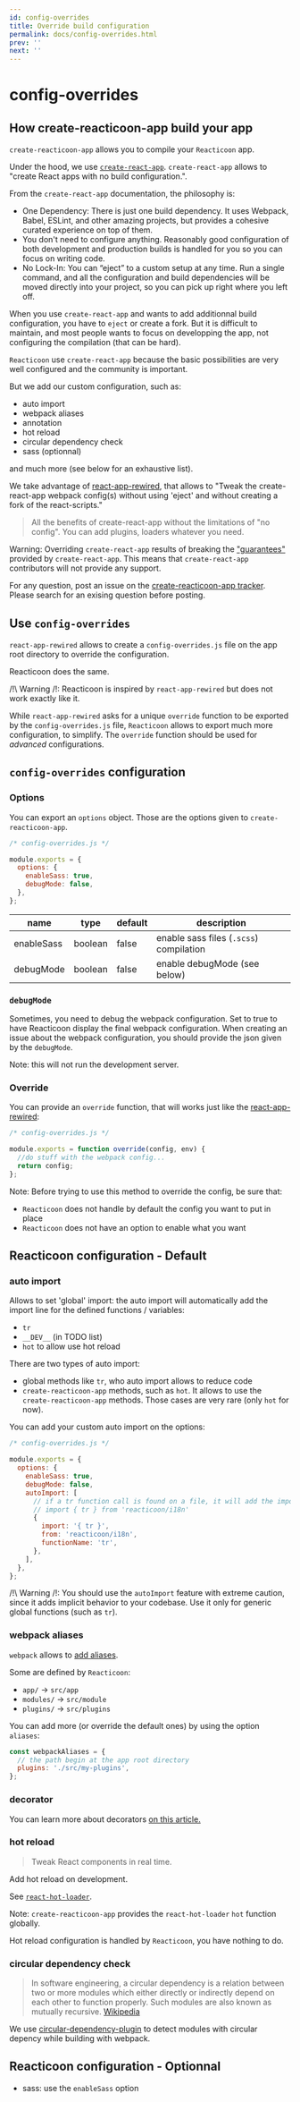 ```yaml
---
id: config-overrides
title: Override build configuration
permalink: docs/config-overrides.html
prev: ''
next: ''
---
```


# config-overrides

## How create-reacticoon-app build your app

`create-reacticoon-app` allows you to compile your `Reacticoon` app.

Under the hood, we use [`create-react-app`](https://github.com/facebook/create-react-app).
`create-react-app` allows to "create React apps with no build configuration.".

From the `create-react-app` documentation, the philosophy is:

- One Dependency: There is just one build dependency. It uses Webpack, Babel, ESLint,
  and other amazing projects, but provides a cohesive curated experience on top of them.
- You don't need to configure anything. Reasonably good configuration of both development
  and production builds is handled for you so you can focus on writing code.
- No Lock-In: You can “eject” to a custom setup at any time. Run a single command, and all the
  configuration and build dependencies will be moved directly into your project, so you can pick
  up right where you left off.

When you use `create-react-app` and wants to add additionnal build configuration, you have to
`eject` or create a fork.
But it is difficult to maintain, and most people wants to focus on developping the app, not
configuring the compilation (that can be hard).

`Reacticoon` use `create-react-app` because the basic possibilities are very well configured
and the community is important.

But we add our custom configuration, such as:

- auto import
- webpack aliases
- annotation
- hot reload
- circular dependency check
- sass (optionnal)

and much more (see below for an exhaustive list).

We take advantage of [react-app-rewired](https://github.com/timarney/react-app-rewired), that
allows to "Tweak the create-react-app webpack config(s) without using 'eject' and without
creating a fork of the react-scripts."

> All the benefits of create-react-app without the limitations of "no config".
> You can add plugins, loaders whatever you need.

Warning:
Overriding `create-react-app` results of breaking the ["guarantees"](https://github.com/facebook/create-react-app/issues/99#issuecomment-234657710)
provided by `create-react-app`.
This means that `create-react-app` contributors will not provide any support.

For any question, post an issue on the [create-reacticoon-app tracker](https://github.com/reacticoon/create-reacticoon-app/issues).
Please search for an exising question before posting.

## Use `config-overrides`

`react-app-rewired` allows to create a `config-overrides.js` file on the app root directory
to override the configuration.

Reacticoon does the same.

/!\ Warning /!\: Reacticoon is inspired by `react-app-rewired` but does not work
exactly like it.

While `react-app-rewired` asks for a unique `override` function to be exported by the `config-overrides.js`
file, `Reacticoon` allows to export much more configuration, to simplify.
The `override` function should be used for _advanced_ configurations.

## `config-overrides` configuration

### Options

You can export an `options` object. Those are the options given to `create-reacticoon-app`.

```javascript
/* config-overrides.js */

module.exports = {
  options: {
    enableSass: true,
    debugMode: false,
  },
};
```

| name       | type    | default | description                             |
| ---------- | ------- | ------- | --------------------------------------- |
| enableSass | boolean | false   | enable sass files (`.scss`) compilation |
| debugMode  | boolean | false   | enable debugMode (see below)            |

### `debugMode`

Sometimes, you need to debug the webpack configuration. Set to true to have Reacticoon display
the final webpack configuration.
When creating an issue about the webpack configuration, you should provide the json given by
the `debugMode`.

Note: this will not run the development server.

### Override

You can provide an `override` function, that will works just like the
[react-app-rewired](https://github.com/timarney/react-app-rewired):

```javascript
/* config-overrides.js */

module.exports = function override(config, env) {
  //do stuff with the webpack config...
  return config;
};
```

Note: Before trying to use this method to override the config, be sure that:

- `Reacticoon` does not handle by default the config you want to put in place
- `Reacticoon` does not have an option to enable what you want

## Reacticoon configuration - Default

### auto import

Allows to set 'global' import: the auto import will automatically add the import
line for the defined functions / variables:

- `tr`
- `__DEV__` (in TODO list)
- `hot` to allow use hot reload

There are two types of auto import:

- global methods like `tr`, who auto import allows to reduce code
- `create-reacticoon-app` methods, such as `hot`. It allows to use the `create-reacticoon-app` methods. Those cases are very rare (only `hot` for now).

You can add your custom auto import on the options:

```javascript
/* config-overrides.js */

module.exports = {
  options: {
    enableSass: true,
    debugMode: false,
    autoImport: [
      // if a tr function call is found on a file, it will add the import like
      // import { tr } from 'reacticoon/i18n'
      {
        import: '{ tr }',
        from: 'reacticoon/i18n',
        functionName: 'tr',
      },
    ],
  },
};
```

/!\ Warning /!\: You should use the `autoImport` feature with extreme caution, since it adds implicit behavior to your codebase.
Use it only for generic global functions (such as `tr`).

### webpack aliases

`webpack` allows to [add aliases](https://webpack.js.org/configuration/resolve/#resolve-alias).

Some are defined by `Reacticoon`:

- `app/` -> `src/app`
- `modules/` -> `src/module`
- `plugins/` -> `src/plugins`

You can add more (or override the default ones) by using the option `aliases`:

```javascript
const webpackAliases = {
  // the path begin at the app root directory
  plugins: './src/my-plugins',
};
```

### decorator

You can learn more about decorators [on this article.](https://medium.com/google-developers/exploring-es7-decorators-76ecb65fb841)

### hot reload

> Tweak React components in real time.

Add hot reload on development.

See [`react-hot-loader`](https://github.com/gaearon/react-hot-loader).

Note: `create-reacticoon-app` provides the `react-hot-loader` `hot` function
globally.

Hot reload configuration is handled by `Reacticoon`, you have nothing to do.

### circular dependency check

> In software engineering, a circular dependency is a relation between two or more modules which either directly or
> indirectly depend on each other to function properly. Such modules are also known as mutually recursive.
> [Wikipedia](https://en.wikipedia.org/wiki/Circular_dependency)

We use [circular-dependency-plugin](https://github.com/aackerman/circular-dependency-plugin) to detect modules with circular
depency while building with webpack.

## Reacticoon configuration - Optionnal

- sass: use the `enableSass` option

